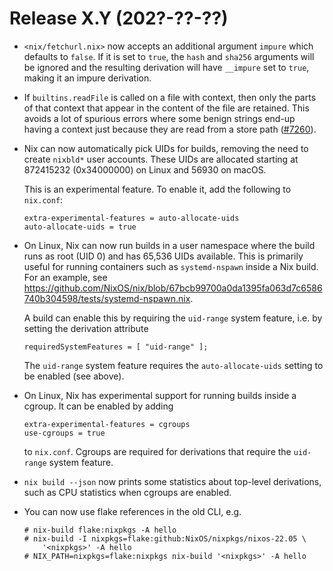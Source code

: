 # Release X.Y (202?-??-??)

* `<nix/fetchurl.nix>` now accepts an additional argument `impure` which
  defaults to `false`.  If it is set to `true`, the `hash` and `sha256`
  arguments will be ignored and the resulting derivation will have
  `__impure` set to `true`, making it an impure derivation.

* If `builtins.readFile` is called on a file with context, then only the parts
  of that context that appear in the content of the file are retained.
  This avoids a lot of spurious errors where some benign strings end-up having
  a context just because they are read from a store path
  ([#7260](https://github.com/NixOS/nix/pull/7260)).

* Nix can now automatically pick UIDs for builds, removing the need to
  create `nixbld*` user accounts. These UIDs are allocated starting at
  872415232 (0x34000000) on Linux and 56930 on macOS.

  This is an experimental feature. To enable it, add the following to
  `nix.conf`:

  ```
  extra-experimental-features = auto-allocate-uids
  auto-allocate-uids = true
  ```

* On Linux, Nix can now run builds in a user namespace where the build
  runs as root (UID 0) and has 65,536 UIDs available. This is
  primarily useful for running containers such as `systemd-nspawn`
  inside a Nix build. For an example, see
  https://github.com/NixOS/nix/blob/67bcb99700a0da1395fa063d7c6586740b304598/tests/systemd-nspawn.nix.

  A build can enable this by requiring the `uid-range` system feature,
  i.e. by setting the derivation attribute

  ```
  requiredSystemFeatures = [ "uid-range" ];
  ```

  The `uid-range` system feature requires the `auto-allocate-uids`
  setting to be enabled (see above).

* On Linux, Nix has experimental support for running builds inside a
  cgroup. It can be enabled by adding

  ```
  extra-experimental-features = cgroups
  use-cgroups = true
  ```

  to `nix.conf`. Cgroups are required for derivations that require the
  `uid-range` system feature.

* `nix build --json` now prints some statistics about top-level
  derivations, such as CPU statistics when cgroups are enabled.

* You can now use flake references in the old CLI, e.g.

  ```
  # nix-build flake:nixpkgs -A hello
  # nix-build -I nixpkgs=flake:github:NixOS/nixpkgs/nixos-22.05 \
      '<nixpkgs>' -A hello
  # NIX_PATH=nixpkgs=flake:nixpkgs nix-build '<nixpkgs>' -A hello
  ```
